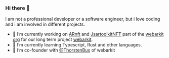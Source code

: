 ### Hi there 👋

I am not a professional developer or a software engineer, but i love coding and i am involved in different projects.

- 🔭 I’m currently working on [ARnft](https://github.com/webarkit/ARnft) and [JsartoolkitNFT](https://github.com/webarkit/jsartoolkitNFT) part of the [webarkit org](https://github.com/webarkit) for our long term project [webarkit](https://www.webarkit.org/).
- 🌱 I’m currently learning Typescript, Rust and other languages.
- 👯 I’m co-founder with [@ThorstenBux](https://github.com/ThorstenBux) of webarkit
<!--
**kalwalt/kalwalt** is a ✨ _special_ ✨ repository because its `README.md` (this file) appears on your GitHub profile.

Here are some ideas to get you started:

- 🔭 I’m currently working on ...
- 🌱 I’m currently learning ...
- 👯 I’m looking to collaborate on ...
- 🤔 I’m looking for help with ...
- 💬 Ask me about ...
- 📫 How to reach me: ...
- 😄 Pronouns: ...
- ⚡ Fun fact: ...
-->
